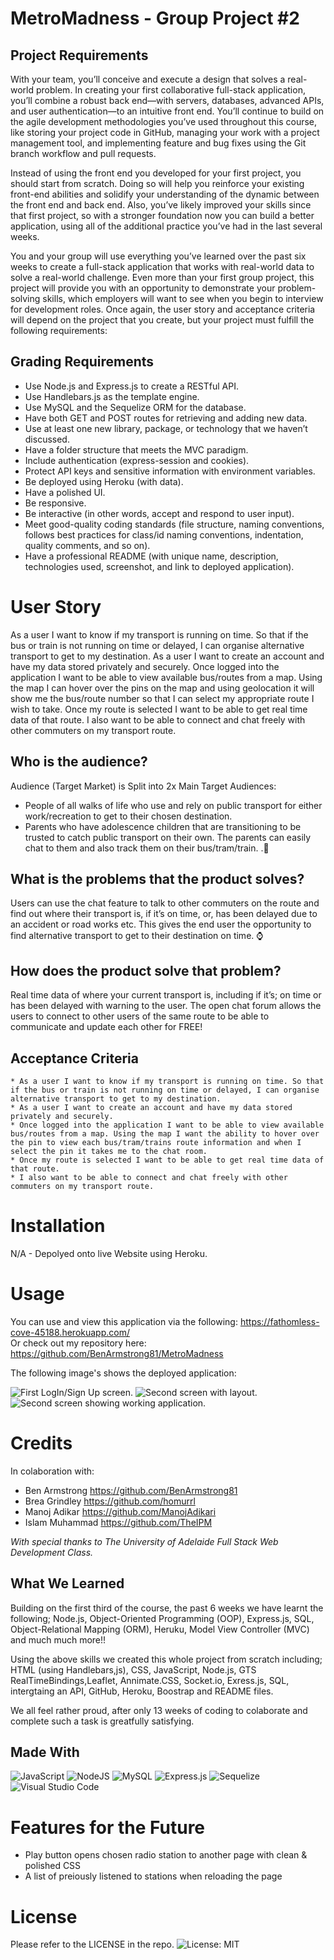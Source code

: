 # MetroMadness - Group Project #2

## Project Requirements
With your team, you’ll conceive and execute a design that solves a real-world problem. In creating your first collaborative full-stack application, you’ll combine a robust back end—with servers, databases, advanced APIs, and user authentication—to an intuitive front end. You’ll continue to build on the agile development methodologies you’ve used throughout this course, like storing your project code in GitHub, managing your work with a project management tool, and implementing feature and bug fixes using the Git branch workflow and pull requests.

Instead of using the front end you developed for your first project, you should start from scratch. Doing so will help you reinforce your existing front-end abilities and solidify your understanding of the dynamic between the front end and back end. Also, you’ve likely improved your skills since that first project, so with a stronger foundation now you can build a better application, using all of the additional practice you’ve had in the last several weeks.

You and your group will use everything you’ve learned over the past six weeks to create a full-stack application that works with real-world data to solve a real-world challenge. Even more than your first group project, this project will provide you with an opportunity to demonstrate your problem-solving skills, which employers will want to see when you begin to interview for development roles. Once again, the user story and acceptance criteria will depend on the project that you create, but your project must fulfill the following requirements:

## Grading Requirements
* Use Node.js and Express.js to create a RESTful API.
* Use Handlebars.js as the template engine.
* Use MySQL and the Sequelize ORM for the database.
* Have both GET and POST routes for retrieving and adding new data.
* Use at least one new library, package, or technology that we haven’t discussed.
* Have a folder structure that meets the MVC paradigm.
* Include authentication (express-session and cookies).
* Protect API keys and sensitive information with environment variables.
* Be deployed using Heroku (with data).
* Have a polished UI.
* Be responsive.
* Be interactive (in other words, accept and respond to user input).
* Meet good-quality coding standards (file structure, naming conventions, follows best practices for class/id naming conventions, indentation, quality comments, and so on).
* Have a professional README (with unique name, description, technologies used, screenshot, and link to deployed application).

# User Story
As a user I want to know if my transport is running on time. So that if the bus or train is not running on time or delayed, I can organise alternative transport to get to my destination.
As a user I want to create an account and have my data stored privately and securely.
Once logged into the application I want to be able to view available bus/routes from a map. Using the map I can hover over the pins on the map and using geolocation it will show me the bus/route number so that I can select my appropriate route I wish to take.
Once my route is selected I want to be able to get real time data of that route.
I also want to be able to connect and chat freely with other commuters on my transport route.  

## Who is the audience?
Audience (Target Market) is Split into 2x Main Target Audiences:
* People of all walks of life who use and rely on public transport for either work/recreation to get to their chosen destination. 
* Parents who have adolescence children that are transitioning to be trusted to catch public transport on their own. The parents can easily chat to them and also track them on their bus/tram/train. .🚌
## What is the problems that the product solves?
Users can use the chat feature to talk to other commuters on the route and find out where their transport is, if it’s on time, or, has been delayed due to an accident or road works etc. This gives the end user the opportunity to find alternative transport to get to their destination on time. ⌚
## How does the product solve that problem?
Real time data of where your current transport is, including if it’s; on time or has been delayed with warning to the user. The open chat forum allows the users to connect to other users of the same route to be able to communicate and update each other for FREE!

## Acceptance Criteria
```
* As a user I want to know if my transport is running on time. So that if the bus or train is not running on time or delayed, I can organise alternative transport to get to my destination.
* As a user I want to create an account and have my data stored privately and securely.
* Once logged into the application I want to be able to view available bus/routes from a map. Using the map I want the ability to hover over the pin to view each bus/tram/trains route information and when I select the pin it takes me to the chat room.
* Once my route is selected I want to be able to get real time data of that route.
* I also want to be able to connect and chat freely with other commuters on my transport route.
```

# Installation
N/A - Depolyed onto live Website using Heroku.

# Usage
You can use and view this application via the following: https://fathomless-cove-45188.herokuapp.com/
<br/>Or check out my repository here: https://github.com/BenArmstrong81/MetroMadness

The following image's shows the deployed application:

![First LogIn/Sign Up screen.](./assets/MetroMadness_Screen1.png)
![Second screen with layout.](./assets/MetroMadness_Screen2.png)
![Second screen showing working application.](./assets/MetroMadness_Screen2_ShowingWork.png)

# Credits
In colaboration with: <br>
* Ben Armstrong https://github.com/BenArmstrong81 <br>
* Brea Grindley https://github.com/homurrl <br>
* Manoj Adikar https://github.com/ManojAdikari <br>
* Islam Muhammad https://github.com/TheIPM <br>

*With special thanks to The University of Adelaide Full Stack Web Development Class.*

## What We Learned
Building on the first third of the course, the past 6 weeks we have learnt the following; Node.js, Object-Oriented Programming (OOP), Express.js, SQL, Object-Relational Mapping (ORM), Heruku, Model View Controller (MVC) and much much more!!

Using the above skills we created this whole project from scratch including; HTML (using Handlebars,js), CSS, JavaScript, Node.js, GTS
RealTimeBindings,Leaflet, Annimate.CSS, Socket.io, Exress.js, SQL, intergtaing an API, GitHub, Heroku, Boostrap and README files. 
  
We all feel rather proud, after only 13 weeks of coding to colaborate and complete such a task is greatfully satisfying.

## Made With

![JavaScript](https://img.shields.io/badge/javascript-%23323330.svg?style=for-the-badge&logo=javascript&logoColor=%23F7DF1E)
![NodeJS](https://img.shields.io/badge/node.js-6DA55F?style=for-the-badge&logo=node.js&logoColor=white)
![MySQL](https://img.shields.io/badge/mysql-%2300f.svg?style=for-the-badge&logo=mysql&logoColor=white)
![Express.js](https://img.shields.io/badge/express.js-%23404d59.svg?style=for-the-badge&logo=express&logoColor=%2361DAFB)
![Sequelize](https://img.shields.io/badge/Sequelize-52B0E7?style=for-the-badge&logo=Sequelize&logoColor=white)
![Visual Studio Code](https://img.shields.io/badge/Visual%20Studio%20Code-0078d7.svg?style=for-the-badge&logo=visual-studio-code&logoColor=white)

# Features for the Future

* Play button opens chosen radio station to another page with clean & polished CSS
* A list of preiously listened to stations when reloading the page 


# License

Please refer to the LICENSE in the repo.
![License: MIT](https://img.shields.io/badge/License-MIT-yellow.svg)